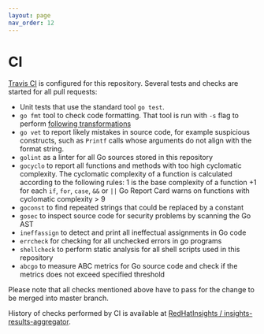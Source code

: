 ```yaml
---
layout: page
nav_order: 12
---
```

# CI

[Travis CI](https://travis-ci.com/) is configured for this repository. Several tests and checks are
started for all pull requests:

* Unit tests that use the standard tool `go test`.
* `go fmt` tool to check code formatting. That tool is run with `-s` flag to perform
[following transformations](https://golang.org/cmd/gofmt/#hdr-The_simplify_command)
* `go vet` to report likely mistakes in source code, for example suspicious constructs, such as
`Printf` calls whose arguments do not align with the format string.
* `golint` as a linter for all Go sources stored in this repository
* `gocyclo` to report all functions and methods with too high cyclomatic complexity. The cyclomatic
complexity of a function is calculated according to the following rules: 1 is the base complexity of
a function +1 for each `if`, `for`, `case`, `&&` or `||` Go Report Card warns on functions with
cyclomatic complexity > 9
* `goconst` to find repeated strings that could be replaced by a constant
* `gosec` to inspect source code for security problems by scanning the Go AST
* `ineffassign` to detect and print all ineffectual assignments in Go code
* `errcheck` for checking for all unchecked errors in go programs
* `shellcheck` to perform static analysis for all shell scripts used in this repository
* `abcgo` to measure ABC metrics for Go source code and check if the metrics does not exceed
  specified threshold

Please note that all checks mentioned above have to pass for the change to be merged into master
branch.

History of checks performed by CI is available at
[RedHatInsights / insights-results-aggregator](https://travis-ci.org/RedHatInsights/insights-results-aggregator).
